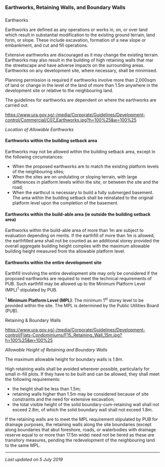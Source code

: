 ### Earthworks, Retaining Walls, and Boundary Walls

### 

<a href="#Earthworks" class="collapsible collapsed"
data-toggle="collapse"></a>

Earthworks

Earthworks are defined as any operations or works in, on, or over land
which result in substantial modification to the existing ground terrain,
land form, or slope. These include excavation, formation of a new slope
or embankment, and cut and fill operations.

Extensive earthworks are discouraged as it may change the existing
terrain. Earthworks may also result in the building of high retaining
walls that mar the streetscape and have adverse impacts on the
surrounding areas. Earthworks on any development site, where necessary,
shall be minimised.

Planning permission is required if earthworks involve more than 2,000sqm
of land or change in the level of the land of more than 1.5m anywhere in
the development site or relative to the neighbouring land.

The guidelines for earthworks are dependent on where the earthworks are
carried out.

<https://www.ura.gov.sg/-/media/Corporate/Guidelines/Development-control/Commercial/C07_Earthworks.jpg?h=100%25&w=100%25>

*Location of Allowable Earthworks*

<a href="#Earthworks-within-building-setback-area"
class="collapsible collapsed" data-parent="#Earthworks1"
data-toggle="collapse"></a>

#### Earthworks within the building setback area

Earthworks may not be allowed within the building setback area, except
in the following circumstances:

-   When the proposed earthworks are to match the existing platform
    levels of the neighbouring sites;
-   When the sites are on undulating or sloping terrain, with large
    differences in platform levels within the site, or between the site
    and the road;
-   When the earthcut is necessary to build a fully submerged basement.
    The area within the building setback shall be reinstated to the
    original platform level upon the completion of the basement.

<a href="#Earthworks-within-buildable-area"
class="collapsible collapsed" data-parent="#Earthworks1"
data-toggle="collapse"></a>

#### Earthworks within the build-able area (ie outside the building setback area)

Earthworks within the build-able area of more than 1m are subject to
evaluation depending on merits. If the earthfill of more than 1m is
allowed, the earthfilled area shall not be counted as an additional
storey provided the overall aggregate building height complies with the
maximum allowable building height measured from the allowable platform
level.

<a href="#Earthworks-within-development-site"
class="collapsible collapsed" data-parent="#Earthworks1"
data-toggle="collapse"></a>

#### Earthworks within the entire development site

Earthfill involving the entire development site may only be considered
if the proposed earthworks are required to meet the technical
requirements of PUB. Such earthfill may be allowed up to the Minimum
Platform Level (MPL)<sup>1</sup> stipulated by PUB.

<sup>1</sup> **Minimum Platform Level (MPL)**: The minimum
1<sup>st</sup> storey level to be provided within the site. The MPL is
determined by the Public Utilities Board (PUB).

<a href="#Retaining-Walls" class="collapsible collapsed"
data-toggle="collapse"></a>

Retaining & Boundary Walls

<https://www.ura.gov.sg/-/media/Corporate/Guidelines/Development-control/Flats-Condominiums/F15_Retaining_Wall_15m.jpg?h=100%25&w=100%25>

*Allowable Height of Retaining and Boundary Walls*

The maximum allowable height for boundary walls is 1.8m.

High retaining walls shall be avoided wherever possible, particularly
for small in-fill plots. If they have to be built and can be allowed,
they shall meet the following requirements:

-   the height shall be less than 1.5m;
-   retaining walls higher than 1.5m may be considered because of site
    constraints and the need for extensive excavation;
-   the total visible height of the solid boundary-cum-retaining wall
    shall not exceed 2.8m, of which the solid boundary wall shall not
    exceed 1.8m.

If the retaining walls are to meet the MPL requirement stipulated by PUB
for drainage purposes, the retaining walls along the site boundaries
(except along boundaries that abut foreshore, roads, or waterbodies with
drainage reserve equal to or more than 17.5m wide) need not be tiered as
these are transitory measures, pending the redevelopment of the
neighbouring land to the same MPL.

------------------------------------------------------------------------

*Last updated on 5 July 2019*
